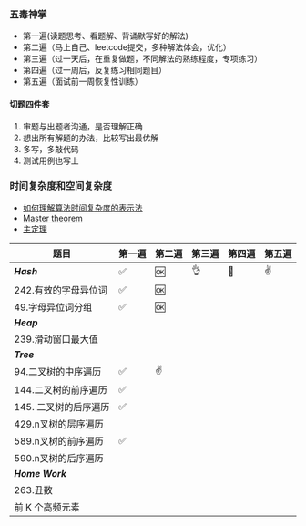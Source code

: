 
### 五毒神掌
- 第一遍(读题思考、看题解、背诵默写好的解法)
- 第二遍（马上自己、leetcode提交，多种解法体会，优化）
- 第三遍（过一天后，在重复做题，不同解法的熟练程度，专项练习）
- 第四遍（过一周后，反复练习相同题目）
- 第五遍（面试前一周恢复性训练）

#### 切题四件套
1. 审题与出题者沟通，是否理解正确
2. 想出所有解题的办法，比较写出最优解
3. 多写，多敲代码
4. 测试用例也写上

### 时间复杂度和空间复杂度
- [如何理解算法时间复杂度的表示法](https://www.zhihu.com/question/21387264)
- [Master theorem](http://en.wikipedia.org/wiki/Master_theorem_(analysis_of_algorithms))
- [主定理](http://zh.wikipedia.org/wiki/%E4%B8%BB%E5%AE%9A%E7%90%86)

|    题目   |第一遍 |第二遍 |第三遍 | 第四遍 | 第五遍 |
|-----------------------|-----|-----|-----|-----|-----|
|*****Hash*****  | ✅   |  🆗   |   👌  |  💯   |  ✌️    |
|242.有效的字母异位词  | ✅   |    🆗   |     |     |     |
|49.字母异位词分组 | ✅   |   🆗  |     |     |     |
|*****Heap***** |  |     |     |     |     |
|239.滑动窗口最大值 |   |    |     |     |     |
|*****Tree***** |   |    |     |     |     |
|94.二叉树的中序遍历 | ✅   |   ✌️   |     |     |     |
|144.二叉树的前序遍历| ✅   |    |     |     |     |
|145. 二叉树的后序遍历|  ✅ |    |     |     |     |
|429.n叉树的层序遍历|   |    |     |     |     |
|589.n叉树的前序遍历|  ✅  |    |     |     |     |
|590.n叉树的后序遍历|   |    |     |     |     |
|*****Home Work***** |   |    |     |     |     |
|263.丑数|   |    |     |     |     |
|前 K 个高频元素|   |    |     |     |     |
